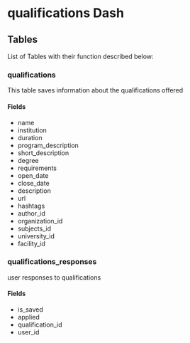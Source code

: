 # qualifications Dash

## Tables

List of Tables with their function described below:

### qualifications

This table saves information about the qualifications offered

#### Fields

- name
- institution
- duration
- program_description
- short_description
- degree
- requirements
- open_date
- close_date
- description
- url
- hashtags
- author_id
-	organization_id
- subjects_id
- university_id
- facility_id


### qualifications_responses

user responses to qualifications

#### Fields

- is_saved
- applied
- qualification_id
- user_id
